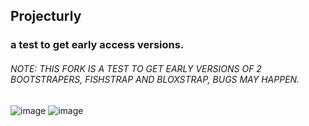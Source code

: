 ## Projecturly
### a test to get early access versions.
###### NOTE: THIS FORK IS A TEST TO GET EARLY VERSIONS OF 2 BOOTSTRAPERS, FISHSTRAP AND BLOXSTRAP, BUGS MAY HAPPEN.
![image](https://github.com/user-attachments/assets/c929197f-25a9-499e-b0d3-3f2bac05e23b)
![image](https://github.com/user-attachments/assets/f23a2556-7c24-4d7e-a803-e9a13a1681fe)


